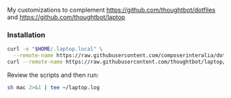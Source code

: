 My customizations to complement https://github.com/thoughtbot/dotfiles
and https://github.com/thoughtbot/laptop

### Installation

```sh
curl -o "$HOME/.laptop.local" \
  --remote-name https://raw.githubusercontent.com/composerinteralia/dotfiles-local/master/laptop.local 
curl --remote-name https://raw.githubusercontent.com/thoughtbot/laptop/master/mac
```

Review the scripts and then run:

```sh
sh mac 2>&1 | tee ~/laptop.log
```
